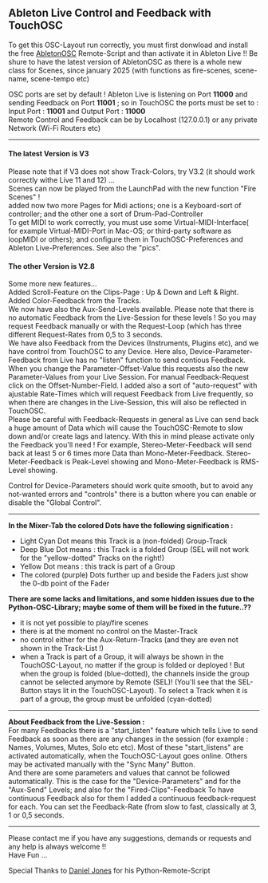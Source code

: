 ## Ableton Live  Control and Feedback with TouchOSC
To get this OSC-Layout run correctly, you must first donwload and install the free [AbletonOSC](https://github.com/ideoforms/AbletonOSC) Remote-Script and than activate it in Ableton Live !! Be shure to have the latest version of AbletonOSC as there is a whole new class for Scenes, since january 2025 (with functions as fire-scenes, scene-name, scene-tempo etc)   

OSC ports are set by default ! Ableton Live is listening on Port **11000** and sending Feedback on Port **11001** ; so in TouchOSC the ports must be set to : Input Port : **11001** and Output Port : **11000**    
Remote Control and Feedback can be by Localhost (127.0.0.1) or any private Network (Wi-Fi Routers etc) 

---
#### The latest Version is  V3
Please note that if V3 does not show Track-Colors, try V3.2 (it should work correctly withe Live 11 and 12) ...   
Scenes can now be played from the LaunchPad with the new function "Fire Scenes" !    
added now two more Pages for Midi actions; one is a Keyboard-sort of controller; and the other one a sort of Drum-Pad-Controller    
To get MIDI to work correctly, you must use some Virtual-MIDI-Interface( for example Virtual-MIDI-Port in Mac-OS; or third-party software as loopMIDI or others); and configure them in TouchOSC-Preferences and Ableton Live-Preferences. See also the "pics".      
#### The other Version is V2.8
Some more new features...   
Added Scroll-Feature on the Clips-Page : Up & Down and Left & Right.    
Added Color-Feedback from the Tracks.   
We now have also the Aux-Send-Levels available. Please note that there is no automatic Feedback from the Live-Session for these levels ! So you may request Feedback manually or with the Request-Loop (which has three different Request-Rates from 0,5  to 3 seconds.   
We have also Feedback from the Devices (Instruments, Plugins etc), and we have control from TouchOSC to any Device. Here also, Device-Parameter-Feedback from Live has no "listen" function to send contious Feedback. When you change the Parameter-Offset-Value this requests also the new Parameter-Values from your Live Session. For manual Feedback-Request click on the Offset-Number-Field. I added also a sort of "auto-request" with ajustable Rate-Times which will request Feedback from Live frequently, so when there are changes in the Live-Session, this will also be reflected in TouchOSC.       
Please be careful with Feedback-Requests in general as Live can send back a huge amount of Data which will cause the TouchOSC-Remote to slow down and/or create lags and latency. With this in mind please activate only the Feedback you'll need ! For example, Stereo-Meter-Feedback will send back at least 5 or 6 times more Data than Mono-Meter-Feedback. Stereo-Meter-Feedback is Peak-Level showing and Mono-Meter-Feedback is RMS-Level showing.   

Control for Device-Parameters should work quite smooth, but to avoid any not-wanted errors and "controls" there is a button where you can enable or disable the "Global Control".

---
**In the Mixer-Tab the colored Dots have the following signification :**
- Light Cyan Dot means this Track is a (non-folded) Group-Track
- Deep Blue Dot means : this Track is a folded Group (SEL will not work for the "yellow-dotted" Tracks on the right!)
- Yellow Dot means : this track is part of a Group
- The colored (purple) Dots further up and beside the Faders just show the 0-db point of the Fader

**There are some lacks and limitations, and some hidden issues due to the Python-OSC-Library; maybe some of them will be fixed in the future..??**
- it is not yet possible to play/fire scenes
- there is at the moment no control on the Master-Track
- no control either for the Aux-Return-Tracks (and they are even not shown in the Track-List !)
- when a Track is part of a Group, it will always be shown in the TouchOSC-Layout, no matter if the group is folded or deployed ! But when the group is folded (blue-dotted), the channels inside the group cannot be selected anymore by Remote (SEL)! (You'll see that the SEL-Button stays lit in the TouchOSC-Layout). To select a Track when it is part of a group, the group must be unfolded (cyan-dotted)

---
**About Feedback from the Live-Session :**    
For many Feedbacks there is a "start_listen" feature which tells Live to send Feedback as soon as there are any changes in the session (for example : Names, Volumes, Mutes, Solo etc etc). Most of these "start_listens" are activated automatically, when the TouchOSC-Layout goes online. Others may be activated manually with the "Sync Many" Button.   
And there are some parameters and values that cannot be followed automatically. This is the case for the "Device-Parameters" and  for the "Aux-Send" Levels; and also for the "Fired-Clips"-Feedback To have continuous Feedback also for them I added a continuous feedback-request for each. You can set the Feedback-Rate (from slow to fast, classically at 3, 1 or   0,5 seconds.   

---
Please contact me if you have any suggestions, demands or requests and any help is always welcome !!   
Have Fun ...  

Special Thanks to [Daniel Jones](https://github.com/ideoforms) for his Python-Remote-Script
